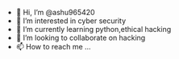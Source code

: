- 👋 Hi, I’m @ashu965420
- 👀 I’m interested in cyber security
- 🌱 I’m currently learning python,ethical hacking
- 💞️ I’m looking to collaborate on hacking
- 📫 How to reach me ...

<!---
ashu965420/ashu965420 is a ✨ special ✨ repository because its `README.md` (this file) appears on your GitHub profile.
You can click the Preview link to take a look at your changes.
--->
